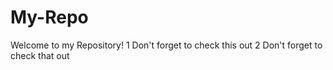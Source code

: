 # My-Repo

Welcome to my Repository!
  1 Don't forget to check this out
  2 Don't forget to check that out

